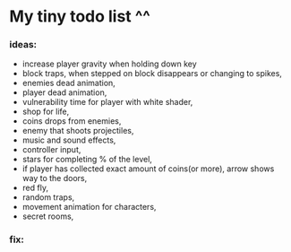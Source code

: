  # My tiny todo list ^^
 ### ideas:
 - increase player gravity when holding down key
 - block traps, when stepped on block disappears or changing to spikes,
 - enemies dead animation,
 - player dead animation,
 - vulnerability time for player with white shader,
 - shop for life,
 - coins drops from enemies,
 - enemy that shoots projectiles,
 - music and sound effects,
 - controller input,
 - stars for completing % of the level,
 - if player has collected exact amount of coins(or more), arrow shows way to the doors,
 - red fly,
 - random traps,
 - movement animation for characters,
 - secret rooms,


 ### fix:

